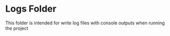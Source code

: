 # Logs Folder

This folder is intended for write log files with console outputs when running the project